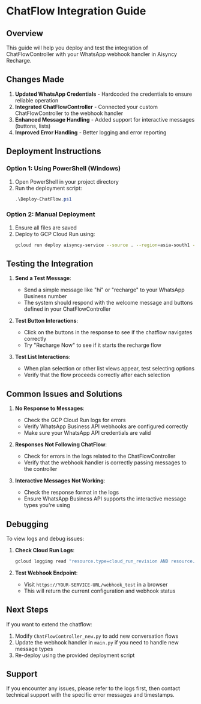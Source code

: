 # ChatFlow Integration Guide

## Overview

This guide will help you deploy and test the integration of ChatFlowController with your WhatsApp webhook handler in Aisyncy Recharge.

## Changes Made

1. **Updated WhatsApp Credentials** - Hardcoded the credentials to ensure reliable operation
2. **Integrated ChatFlowController** - Connected your custom ChatFlowController to the webhook handler
3. **Enhanced Message Handling** - Added support for interactive messages (buttons, lists)
4. **Improved Error Handling** - Better logging and error reporting

## Deployment Instructions

### Option 1: Using PowerShell (Windows)

1. Open PowerShell in your project directory
2. Run the deployment script:
   ```powershell
   .\Deploy-ChatFlow.ps1
   ```

### Option 2: Manual Deployment

1. Ensure all files are saved
2. Deploy to GCP Cloud Run using:
   ```bash
   gcloud run deploy aisyncy-service --source . --region=asia-south1 --allow-unauthenticated
   ```

## Testing the Integration

1. **Send a Test Message**:
   - Send a simple message like "hi" or "recharge" to your WhatsApp Business number
   - The system should respond with the welcome message and buttons defined in your ChatFlowController

2. **Test Button Interactions**:
   - Click on the buttons in the response to see if the chatflow navigates correctly
   - Try "Recharge Now" to see if it starts the recharge flow

3. **Test List Interactions**:
   - When plan selection or other list views appear, test selecting options
   - Verify that the flow proceeds correctly after each selection

## Common Issues and Solutions

1. **No Response to Messages**:
   - Check the GCP Cloud Run logs for errors
   - Verify WhatsApp Business API webhooks are configured correctly
   - Make sure your WhatsApp API credentials are valid

2. **Responses Not Following ChatFlow**:
   - Check for errors in the logs related to the ChatFlowController
   - Verify that the webhook handler is correctly passing messages to the controller

3. **Interactive Messages Not Working**:
   - Check the response format in the logs
   - Ensure WhatsApp Business API supports the interactive message types you're using

## Debugging

To view logs and debug issues:

1. **Check Cloud Run Logs**:
   ```bash
   gcloud logging read "resource.type=cloud_run_revision AND resource.labels.service_name=aisyncy-service" --limit=50
   ```

2. **Test Webhook Endpoint**:
   - Visit `https://YOUR-SERVICE-URL/webhook_test` in a browser
   - This will return the current configuration and webhook status

## Next Steps

If you want to extend the chatflow:

1. Modify `ChatFlowController_new.py` to add new conversation flows
2. Update the webhook handler in `main.py` if you need to handle new message types
3. Re-deploy using the provided deployment script

## Support

If you encounter any issues, please refer to the logs first, then contact technical support with the specific error messages and timestamps. 